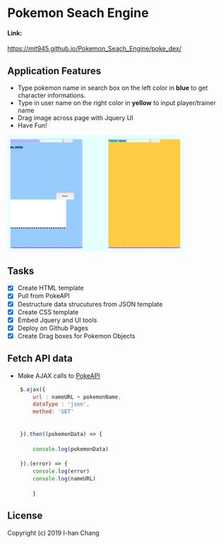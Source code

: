 # Pokemon Seach Engine 

#### Link: 

https://mit945.github.io/Pokemon_Seach_Engine/poke_dex/ 

## Application Features
    
  * Type pokemon name in search box on the left color in **blue** to get character informations.
  * Type in user name on the right color in **yellow** to input player/trainer name
  * Drag image across page with Jquery UI
  * Have Fun!

<img src="image/game.png" width="400" >

## Tasks

  - [x] Create HTML template 
  - [x] Pull from PokeAPI 
  - [x] Destructure data strucutures from JSON template 
  - [x] Create CSS template
  - [x] Embed Jquery and UI tools
  - [x] Deploy on Github Pages
  - [x] Create Drag boxes for Pokemon Objects 

## Fetch API data 
  
  * Make AJAX calls to [PokeAPI](https://pokeapi.co/)

```javascript
	$.ajax({
		url : nameURL + pokemonName,
		dataType : 'json',
		method: 'GET'
	

	}).then((pokemonData) => {
		
		console.log(pokemonData)
	
	}),(error) => {
		console.log(error)
		console.log(nameURL)

		}
```
## License

Copyright (c) 2019 I-han Chang




